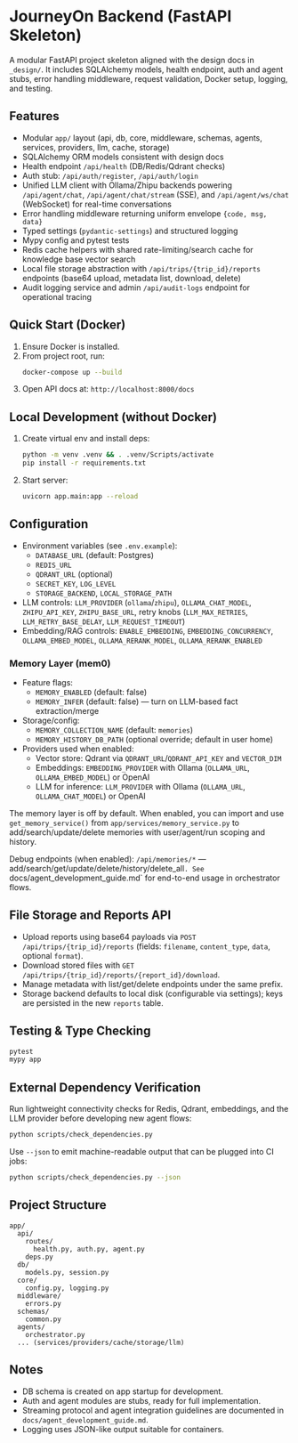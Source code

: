# JourneyOn Backend (FastAPI Skeleton)

A modular FastAPI project skeleton aligned with the design docs in `_design/`. It includes SQLAlchemy models, health endpoint, auth and agent stubs, error handling middleware, request validation, Docker setup, logging, and testing.

## Features
- Modular `app/` layout (api, db, core, middleware, schemas, agents, services, providers, llm, cache, storage)
- SQLAlchemy ORM models consistent with design docs
- Health endpoint `/api/health` (DB/Redis/Qdrant checks)
- Auth stub: `/api/auth/register`, `/api/auth/login`
- Unified LLM client with Ollama/Zhipu backends powering `/api/agent/chat`, `/api/agent/chat/stream` (SSE), and `/api/agent/ws/chat` (WebSocket) for real-time conversations
- Error handling middleware returning uniform envelope `{code, msg, data}`
- Typed settings (`pydantic-settings`) and structured logging
- Mypy config and pytest tests
- Redis cache helpers with shared rate-limiting/search cache for knowledge base vector search
- Local file storage abstraction with `/api/trips/{trip_id}/reports` endpoints (base64 upload, metadata list, download, delete)
- Audit logging service and admin `/api/audit-logs` endpoint for operational tracing

## Quick Start (Docker)

1. Ensure Docker is installed.
2. From project root, run:
   ```bash
   docker-compose up --build
   ```
3. Open API docs at: `http://localhost:8000/docs`

## Local Development (without Docker)

1. Create virtual env and install deps:
   ```bash
   python -m venv .venv && . .venv/Scripts/activate
   pip install -r requirements.txt
   ```
2. Start server:
   ```bash
   uvicorn app.main:app --reload
   ```

## Configuration
- Environment variables (see `.env.example`):
  - `DATABASE_URL` (default: Postgres)
  - `REDIS_URL`
  - `QDRANT_URL` (optional)
  - `SECRET_KEY`, `LOG_LEVEL`
  - `STORAGE_BACKEND`, `LOCAL_STORAGE_PATH`
- LLM controls: `LLM_PROVIDER` (`ollama`/`zhipu`), `OLLAMA_CHAT_MODEL`, `ZHIPU_API_KEY`, `ZHIPU_BASE_URL`, retry knobs (`LLM_MAX_RETRIES`, `LLM_RETRY_BASE_DELAY`, `LLM_REQUEST_TIMEOUT`)
- Embedding/RAG controls: `ENABLE_EMBEDDING`, `EMBEDDING_CONCURRENCY`, `OLLAMA_EMBED_MODEL`, `OLLAMA_RERANK_MODEL`, `OLLAMA_RERANK_ENABLED`

### Memory Layer (mem0)
- Feature flags:
  - `MEMORY_ENABLED` (default: false)
  - `MEMORY_INFER` (default: false) — turn on LLM-based fact extraction/merge
- Storage/config:
  - `MEMORY_COLLECTION_NAME` (default: `memories`)
  - `MEMORY_HISTORY_DB_PATH` (optional override; default in user home)
- Providers used when enabled:
  - Vector store: Qdrant via `QDRANT_URL`/`QDRANT_API_KEY` and `VECTOR_DIM`
  - Embeddings: `EMBEDDING_PROVIDER` with Ollama (`OLLAMA_URL`, `OLLAMA_EMBED_MODEL`) or OpenAI
  - LLM for inference: `LLM_PROVIDER` with Ollama (`OLLAMA_URL`, `OLLAMA_CHAT_MODEL`) or OpenAI

The memory layer is off by default. When enabled, you can import and use `get_memory_service()` from `app/services/memory_service.py` to add/search/update/delete memories with user/agent/run scoping and history.

Debug endpoints (when enabled): `/api/memories/*` — add/search/get/update/delete/history/delete_all`.
See `docs/agent_development_guide.md` for end-to-end usage in orchestrator flows.

## File Storage and Reports API
- Upload reports using base64 payloads via `POST /api/trips/{trip_id}/reports` (fields: `filename`, `content_type`, `data`, optional `format`).
- Download stored files with `GET /api/trips/{trip_id}/reports/{report_id}/download`.
- Manage metadata with list/get/delete endpoints under the same prefix.
- Storage backend defaults to local disk (configurable via settings); keys are persisted in the new `reports` table.

## Testing & Type Checking
```bash
pytest
mypy app
```

## External Dependency Verification

Run lightweight connectivity checks for Redis, Qdrant, embeddings, and the LLM
provider before developing new agent flows:

```bash
python scripts/check_dependencies.py
```

Use `--json` to emit machine-readable output that can be plugged into CI jobs:

```bash
python scripts/check_dependencies.py --json
```

## Project Structure
```
app/
  api/
    routes/
      health.py, auth.py, agent.py
    deps.py
  db/
    models.py, session.py
  core/
    config.py, logging.py
  middleware/
    errors.py
  schemas/
    common.py
  agents/
    orchestrator.py
  ... (services/providers/cache/storage/llm)
```

## Notes
- DB schema is created on app startup for development.
- Auth and agent modules are stubs, ready for full implementation.
- Streaming protocol and agent integration guidelines are documented in `docs/agent_development_guide.md`.
- Logging uses JSON-like output suitable for containers.

